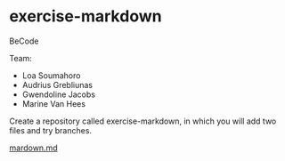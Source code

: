 # exercise-markdown
BeCode

Team:
- Loa Soumahoro
- Audrius Grebliunas
- Gwendoline Jacobs
- Marine Van Hees

Create a repository called exercise-markdown, in which you will add two files and try branches.

[mardown.md](/markdown.md)